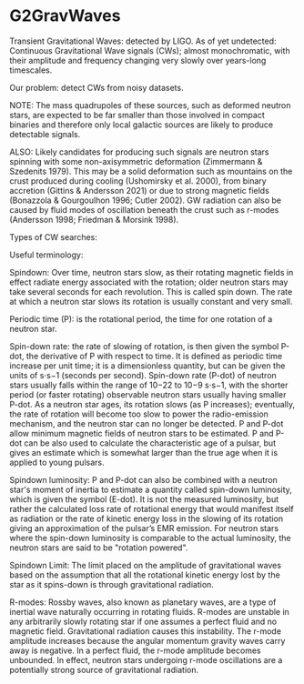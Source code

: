 # G2GravWaves
Transient Gravitational Waves: detected by LIGO. 
As of yet undetected: Continuous Gravitational Wave signals (CWs); almost monochromatic, with their amplitude and frequency changing very slowly over years-long timescales.

Our problem: detect CWs from noisy datasets. 

NOTE: The mass quadrupoles of these sources, such as deformed neutron stars, are expected to be far smaller than those involved in compact binaries and therefore only local galactic sources are likely to produce detectable signals.

ALSO: Likely candidates for producing such signals are neutron stars spinning with some non-axisymmetric deformation (Zimmermann & Szedenits 1979). This may be a solid deformation such as mountains on the crust produced during cooling (Ushomirsky et al. 2000), from binary accretion (Gittins & Andersson 2021) or due to strong magnetic fields (Bonazzola & Gourgoulhon 1996; Cutler 2002). GW radiation can also be caused by fluid modes of oscillation beneath the crust such as r-modes (Andersson 1998; Friedman & Morsink 1998). 

Types of CW searches: 

Useful terminology: 

Spindown: Over time, neutron stars slow, as their rotating magnetic fields in effect radiate energy associated with the rotation; older neutron stars may take several seconds for each revolution. This is called spin down. The rate at which a neutron star slows its rotation is usually constant and very small.

Periodic time (P): is the rotational period, the time for one rotation of a neutron star. 

Spin-down rate: the rate of slowing of rotation, is then given the symbol P-dot, the derivative of P with respect to time. It is defined as periodic time increase per unit time; it is a dimensionless quantity, but can be given the units of s⋅s−1 (seconds per second). Spin-down rate (P-dot) of neutron stars usually falls within the range of 10−22 to 10−9 s⋅s−1, with the shorter period (or faster rotating) observable neutron stars usually having smaller P-dot. As a neutron star ages, its rotation slows (as P increases); eventually, the rate of rotation will become too slow to power the radio-emission mechanism, and the neutron star can no longer be detected. P and P-dot allow minimum magnetic fields of neutron stars to be estimated. P and P-dot can be also used to calculate the characteristic age of a pulsar, but gives an estimate which is somewhat larger than the true age when it is applied to young pulsars.

Spindown luminosity: P and P-dot can also be combined with a neutron star's moment of inertia to estimate a quantity called spin-down luminosity, which is given the symbol (E-dot). It is not the measured luminosity, but rather the calculated loss rate of rotational energy that would manifest itself as radiation or the rate of kinetic energy loss in the slowing of its rotation giving an approximation of the pulsar’s EMR emission. For neutron stars where the spin-down luminosity is comparable to the actual luminosity, the neutron stars are said to be "rotation powered". 

Spindown Limit: The limit placed on the amplitude of gravitational waves based on the assumption that all the rotational kinetic energy lost by the star as it spins-down is through gravitational radiation. 

R-modes: Rossby waves, also known as planetary waves, are a type of inertial wave naturally occurring in rotating fluids. R-modes are unstable in any arbitrarily slowly rotating star if one assumes a perfect fluid and no magnetic field. Gravitational radiation causes this instability. The r-mode amplitude increases because the angular momentum gravity waves carry away is negative. In a perfect fluid, the r-mode amplitude becomes unbounded. In effect, neutron stars undergoing r-mode oscillations are a potentially  strong source of gravitational radiation. 
